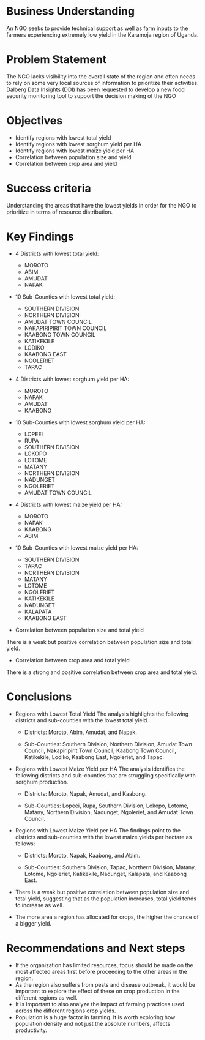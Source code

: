 # Business Understanding
An NGO seeks to provide technical support as well as farm inputs to the farmers experiencing extremely low yield in the Karamoja region of Uganda.

# Problem Statement
The NGO lacks visibility into the overall state of the region and often needs to rely on some very local sources of information to prioritize their activities. Dalberg Data Insights (DDI) has been requested to develop a new food security monitoring tool to support the decision making of the NGO

# Objectives
* Identify regions with lowest total yield
* Identify regions with lowest sorghum yield per HA
* Identify regions with lowest maize yield per HA
* Correlation between population size and yield
* Correlation between crop area and yield

# Success criteria
Understanding the areas that have the lowest yields in order for the NGO to prioritize in terms of resource distribution.

# Key Findings
* 4 Districts with lowest total yield:

    - MOROTO
    - ABIM
    - AMUDAT
    - NAPAK

* 10 Sub-Counties with lowest total yield:

   - SOUTHERN DIVISION
   - NORTHERN DIVISION
   - AMUDAT TOWN COUNCIL
   - NAKAPIRIPIRIT TOWN COUNCIL
   - KAABONG TOWN COUNCIL
   - KATIKEKILE
   - LODIKO
   - KAABONG EAST
   - NGOLERIET
   - TAPAC

* 4 Districts with lowest sorghum yield per HA:

   - MOROTO
   - NAPAK
   - AMUDAT
   - KAABONG

* 10 Sub-Counties with lowest sorghum yield per HA:

   - LOPEEI
   - RUPA
   - SOUTHERN DIVISION
   - LOKOPO
   - LOTOME
   - MATANY
   - NORTHERN DIVISION
   - NADUNGET
   - NGOLERIET
   - AMUDAT TOWN COUNCIL

* 4 Districts with lowest maize yield per HA:

   - MOROTO
   - NAPAK
   - KAABONG
   - ABIM

* 10 Sub-Counties with lowest maize yield per HA:

   - SOUTHERN DIVISION
   - TAPAC
   - NORTHERN DIVISION
   - MATANY
   - LOTOME
   - NGOLERIET
   - KATIKEKILE
   - NADUNGET
   - KALAPATA
   - KAABONG EAST

* Correlation between population size and total yield

There is a weak but positive correlation between population size and total yield.

* Correlation between crop area and total yield

There is a strong and positive correlation between crop area and total yield.

# Conclusions
* Regions with Lowest Total Yield
The analysis highlights the following districts and sub-counties with the lowest total yield.

  - Districts: Moroto, Abim, Amudat, and Napak.

  - Sub-Counties: Southern Division, Northern Division, Amudat Town Council, Nakapiripirit Town Council, Kaabong Town Council, Katikekile, Lodiko, Kaabong East, Ngoleriet, and Tapac.

* Regions with Lowest Maize Yield per HA
The analysis identifies the following districts and sub-counties that are struggling specifically with sorghum production.

  - Districts: Moroto, Napak, Amudat, and Kaabong.

  - Sub-Counties: Lopeei, Rupa, Southern Division, Lokopo, Lotome, Matany, Northern Division, Nadunget, Ngoleriet, and Amudat Town Council.

* Regions with Lowest Maize Yield per HA The findings point to the districts and sub-counties with the lowest maize yields per hectare as follows:
  - Districts: Moroto, Napak, Kaabong, and Abim.

  - Sub-Counties: Southern Division, Tapac, Northern Division, Matany, Lotome, Ngoleriet, Katikekile, Nadunget, Kalapata, and Kaabong East.

* There is a weak but positive correlation between population size and total yield, suggesting that as the population increases, total yield tends to increase as well.

* The more area a region has allocated for crops, the higher the chance of a bigger yield.

# Recommendations and Next steps
* If the organization has limited resources, focus should be made on the most affected areas first before proceeding to the other areas in the region.
* As the region also suffers from pests and disease outbreak, it would be important to explore the effect of these on crop production in the different regions as well.
* It is important to also analyze the impact of farming practices used across the different regions crop yields.
* Population is a huge factor in farming. It is worth exploring how population density and not just the absolute numbers, affects productivity.
